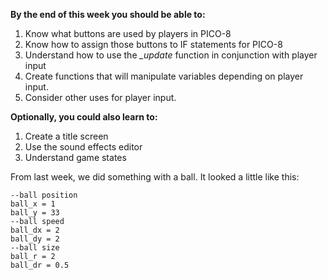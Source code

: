 **By the end of this week you should be able to:**
1. Know what buttons are used by players in PICO-8
1. Know how to assign those buttons to IF statements for PICO-8
1. Understand how to use the _\_update_ function in conjunction with player input
1. Create functions that will manipulate variables depending on player input.
1. Consider other uses for player input.

**Optionally, you could also learn to:**
1. Create a title screen
1. Use the sound effects editor
1. Understand game states

From last week, we did something with a ball. It looked a little like this: 
```
--ball position
ball_x = 1
ball_y = 33
--ball speed
ball_dx = 2
ball_dy = 2
--ball size
ball_r = 2
ball_dr = 0.5
```



